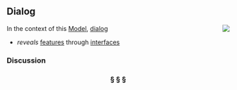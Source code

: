 ## Dialog

<img src="https://github.com/nikboyd/sample-domain/raw/master/images/dialog.svg" align="right"/>

In the context of this [Model](model.md), [dialog](https://github.com/nikboyd/sample-domain/blob/master/dialog.md)

* <i>reveals</i> [features](https://github.com/nikboyd/sample-domain/blob/master/feature.md) through [interfaces](https://github.com/nikboyd/sample-domain/blob/master/interface.md)

### Discussion



<h3 align="center"><b>&sect; &sect; &sect;</b></h3>
